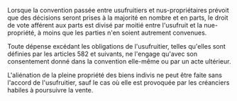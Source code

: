 Lorsque la convention passée entre usufruitiers et nus-propriétaires prévoit que des décisions seront prises à la majorité en nombre et en parts, le droit de vote afférent aux parts est divisé par moitié entre l'usufruit et la nue-propriété, à moins que les parties n'en soient autrement convenues.

Toute dépense excédant les obligations de l'usufruitier, telles qu'elles sont définies par les articles 582 et suivants, ne l'engage qu'avec son consentement donné dans la convention elle-même ou par un acte ultérieur.

L'aliénation de la pleine propriété des biens indivis ne peut être faite sans l'accord de l'usufruitier, sauf le cas où elle est provoquée par les créanciers habiles à poursuivre la vente.
